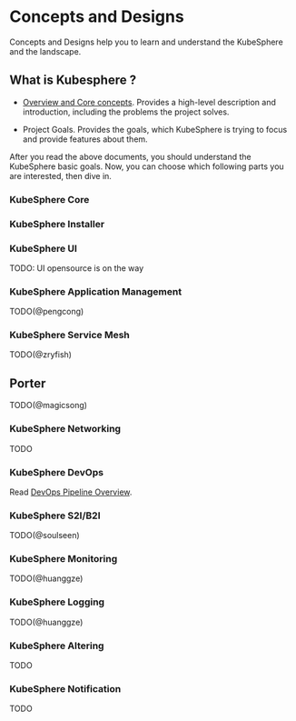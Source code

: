 # Concepts and Designs

Concepts and Designs help you to learn and understand the KubeSphere and the landscape.

## What is Kubesphere ?

- [Overview and Core concepts](overview.md). Provides a high-level description and introduction, including the problems the project solves.
 
- Project Goals. Provides the goals, which KubeSphere is trying to focus and provide features about them.

After you read the above documents, you should understand the KubeSphere basic goals. Now, you can choose which following parts you are interested, then dive in.

### KubeSphere Core 

### KubeSphere Installer 

### KubeSphere UI 

TODO: UI opensource is on the way

### KubeSphere Application Management 

TODO(@pengcong)

### KubeSphere Service Mesh 

TODO(@zryfish)

## Porter

TODO(@magicsong)

### KubeSphere Networking 

TODO

### KubeSphere DevOps 

Read [DevOps Pipeline Overview](devops-pipeline-overview.md).

### KubeSphere S2I/B2I 

TODO(@soulseen)

### KubeSphere Monitoring 

TODO(@huanggze)

### KubeSphere Logging 

TODO(@huanggze)

### KubeSphere Altering 

TODO

### KubeSphere Notification 

TODO

